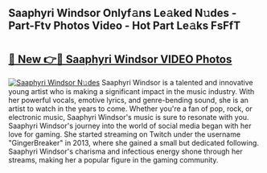 ## Saaphyri Windsor Onlyf𝚊ns Le𝚊ked N𝚞des - Part-Ftv Photos Video - Hot Part Le𝚊ks FsFfT

# <h2><a href="http://ab27679.deff.icu/?id=Saaphyri+Windsor">🔗 New 👉🔴 Saaphyri Windsor VIDEO Photos</a></h2>

[![Saaphyri Windsor N𝚞des](https://i.imgur.com/rIISA9y.gif)](http://ab27679.deff.icu/?id=Saaphyri+Windsor)
Saaphyri Windsor is a talented and innovative young artist who is making a significant impact in the music industry. With her powerful vocals, emotive lyrics, and genre-bending sound, she is an artist to watch in the years to come. Whether you're a fan of pop, rock, or electronic music, Saaphyri Windsor's music is sure to resonate with you. Saaphyri Windsor's journey into the world of social media began with her love for gaming. She started streaming on Twitch under the username "GingerBreaker" in 2013, where she gained a small but dedicated following. Saaphyri Windsor's charisma and infectious energy shone through her streams, making her a popular figure in the gaming community.
